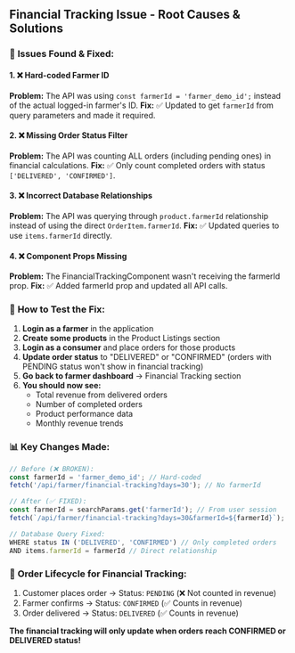 ## Financial Tracking Issue - Root Causes & Solutions

### 🚨 **Issues Found & Fixed:**

#### 1. **❌ Hard-coded Farmer ID**
**Problem:** The API was using `const farmerId = 'farmer_demo_id';` instead of the actual logged-in farmer's ID.
**Fix:** ✅ Updated to get `farmerId` from query parameters and made it required.

#### 2. **❌ Missing Order Status Filter**  
**Problem:** The API was counting ALL orders (including pending ones) in financial calculations.
**Fix:** ✅ Only count completed orders with status `['DELIVERED', 'CONFIRMED']`.

#### 3. **❌ Incorrect Database Relationships**
**Problem:** The API was querying through `product.farmerId` relationship instead of using the direct `OrderItem.farmerId`.
**Fix:** ✅ Updated queries to use `items.farmerId` directly.

#### 4. **❌ Component Props Missing**
**Problem:** The FinancialTrackingComponent wasn't receiving the farmerId prop.
**Fix:** ✅ Added farmerId prop and updated all API calls.

### 🧪 **How to Test the Fix:**

1. **Login as a farmer** in the application
2. **Create some products** in the Product Listings section
3. **Login as a consumer** and place orders for those products
4. **Update order status** to "DELIVERED" or "CONFIRMED" (orders with PENDING status won't show in financial tracking)
5. **Go back to farmer dashboard** → Financial Tracking section
6. **You should now see:**
   - Total revenue from delivered orders
   - Number of completed orders
   - Product performance data
   - Monthly revenue trends

### 📊 **Key Changes Made:**

```typescript
// Before (❌ BROKEN):
const farmerId = 'farmer_demo_id'; // Hard-coded
fetch('/api/farmer/financial-tracking?days=30'); // No farmerId

// After (✅ FIXED):
const farmerId = searchParams.get('farmerId'); // From user session
fetch(`/api/farmer/financial-tracking?days=30&farmerId=${farmerId}`);

// Database Query Fixed:
WHERE status IN ('DELIVERED', 'CONFIRMED') // Only completed orders
AND items.farmerId = farmerId // Direct relationship
```

### 🔄 **Order Lifecycle for Financial Tracking:**
1. Customer places order → Status: `PENDING` (❌ Not counted in revenue)
2. Farmer confirms → Status: `CONFIRMED` (✅ Counts in revenue)
3. Order delivered → Status: `DELIVERED` (✅ Counts in revenue)

**The financial tracking will only update when orders reach CONFIRMED or DELIVERED status!**
